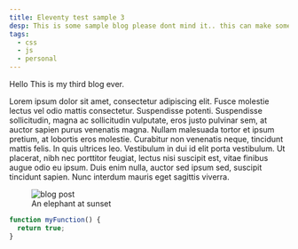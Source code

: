 ```yaml
---
title: Eleventy test sample 3
desp: This is some sample blog please dont mind it.. this can make some sense but it wont
tags: 
  - css
  - js
  - personal
---
```


Hello This is my third blog ever.

Lorem ipsum dolor sit amet, consectetur adipiscing elit. Fusce molestie lectus vel odio mattis consectetur. Suspendisse potenti. Suspendisse sollicitudin, magna ac sollicitudin vulputate, eros justo pulvinar sem, at auctor sapien purus venenatis magna. Nullam malesuada tortor et ipsum pretium, at lobortis eros molestie. Curabitur non venenatis neque, tincidunt mattis felis. In quis ultrices leo. Vestibulum in dui id elit porta vestibulum. Ut placerat, nibh nec porttitor feugiat, lectus nisi suscipit est, vitae finibus augue odio eu ipsum. Duis enim nulla, auctor sed ipsum sed, suscipit tincidunt sapien. Nunc interdum mauris eget sagittis viverra.

<figure>
<img src="/assets/images/Mystica.png" alt="blog post" class="post-img">
<figcaption>An elephant at sunset</figcaption>
</figure>

```js 
function myFunction() {
  return true;
}
```